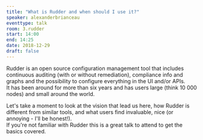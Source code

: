 ```yaml
---
title: "What is Rudder and when should I use it?"
speaker: alexanderbrianceau
eventtype: talk
room: 3.rudder
start: 14:00
end: 14:25
date: 2018-12-29
draft: false
---
```


Rudder is an open source configuration management tool that includes continuous auditing
(with or without remediation), compliance info and graphs and the possibility to configure everything in the UI and/or APIs.  
It has been around for more than six years and has users large (think 10 000 nodes) and small around the world.  

Let's take a moment to look at the vision that lead us here,
how Rudder is different from similar tools, and what users find invaluable, nice (or annoying - I'll be honest!).  
If you're not familiar with Rudder this is a great talk to attend to get the basics covered.  

